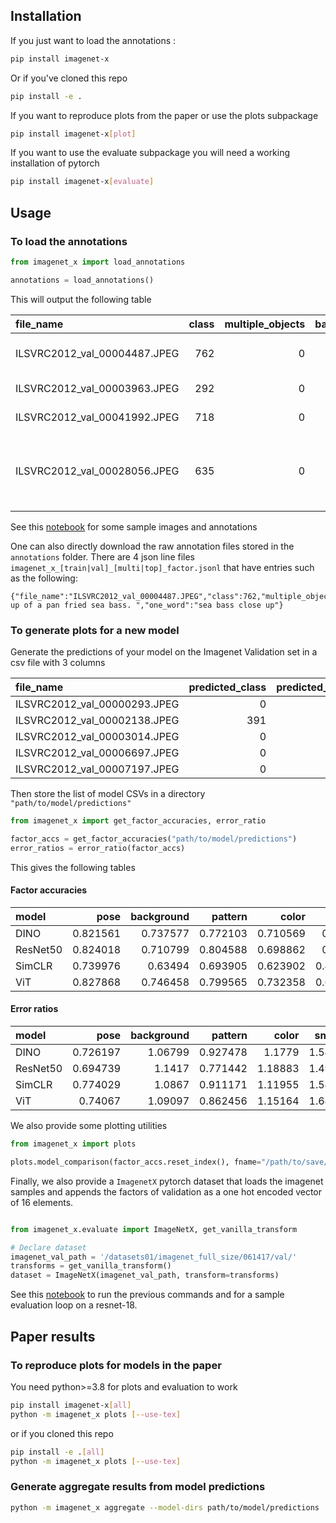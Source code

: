 ## Installation

If you just want to load the annotations :

```bash
pip install imagenet-x
```

Or if you've cloned this repo 

```bash
pip install -e .
```

If you want to reproduce plots from the paper or use the plots subpackage

```bash
pip install imagenet-x[plot]
```

If you want to use the evaluate subpackage you will need a working installation of pytorch

```bash
pip install imagenet-x[evaluate]
```


## Usage

### To load the annotations

```python
from imagenet_x import load_annotations

annotations = load_annotations()
```

This will output the following table

| file_name                    |   class |   multiple_objects |   background |   color |   brighter |   darker |   style |   larger |   smaller |   object_blocking |   person_blocking |   partial_view |   pattern |   pose |   shape |   subcategory |   texture | justification                                   | one_word          | metaclass   |
|:-----------------------------|--------:|-------------------:|-------------:|--------:|-----------:|---------:|--------:|---------:|----------:|------------------:|------------------:|---------------:|----------:|-------:|--------:|--------------:|----------:|:------------------------------------------------|:------------------|:------------|
| ILSVRC2012_val_00004487.JPEG |     762 |                  0 |            0 |       0 |          0 |        0 |       0 |        1 |         0 |                 0 |                 0 |              0 |         0 |      0 |       0 |             0 |         0 | close up of a pan fried sea bass.               | sea bass close up | structure   |
| ILSVRC2012_val_00003963.JPEG |     292 |                  0 |            0 |       1 |          0 |        0 |       0 |        0 |         0 |                 0 |                 0 |              0 |         0 |      0 |       0 |             0 |         0 | sepia image of tiger                            | digitally altered | other       |
| ILSVRC2012_val_00041992.JPEG |     718 |                  0 |            0 |       0 |          0 |        0 |       0 |        0 |         0 |                 0 |                 0 |              0 |         0 |      1 |       0 |             0 |         0 | the bridge is brown                             | rare view         | device      |
| ILSVRC2012_val_00028056.JPEG |     635 |                  0 |            0 |       0 |          0 |        0 |       0 |        0 |         0 |                 0 |                 0 |              0 |         1 |      0 |       0 |             0 |         0 | the magnetic compass is on the bronze container | wood shape        | device      |

See this [notebook](notebooks/load_samples.ipynb) for some sample images and annotations

One can also directly download the raw annotation files stored in the `annotations` folder.
There are 4 json line files `imagenet_x_[train|val]_[multi|top]_factor.jsonl` that have entries such as the following:
```
{"file_name":"ILSVRC2012_val_00004487.JPEG","class":762,"multiple_objects":0,"background":1,"color":0,"brighter":0,"darker":0,"style":0,"larger":1,"smaller":0,"object_blocking":0,"person_blocking":0,"partial_view":0,"pattern":0,"pose":1,"shape":0,"subcategory":0,"texture":0,"justification":"close up of a pan fried sea bass. ","one_word":"sea bass close up"}
```
### To generate plots for a new model

Generate the predictions of your model on the Imagenet Validation set in a csv file with 3 columns 

| file_name                    |   predicted_class |   predicted_probability |
|:-----------------------------|------------------:|------------------------:|
| ILSVRC2012_val_00000293.JPEG |                 0 |                0.634764 |
| ILSVRC2012_val_00002138.JPEG |               391 |                0.360206 |
| ILSVRC2012_val_00003014.JPEG |                 0 |                0.951837 |
| ILSVRC2012_val_00006697.JPEG |                 0 |                0.999731 |
| ILSVRC2012_val_00007197.JPEG |                 0 |                0.998473 |

Then store the list of model CSVs in a directory `"path/to/model/predictions"`

```python
from imagenet_x import get_factor_accuracies, error_ratio

factor_accs = get_factor_accuracies("path/to/model/predictions")
error_ratios = error_ratio(factor_accs)
```

This gives the following tables

#### Factor accuracies

| model    |     pose |   background |   pattern |    color |   smaller |    shape |   partial_view |   subcategory |   texture |   larger |   darker |   object_blocking |   person_blocking |    style |   brighter |   multiple_objects |   worst_factor |   average |
|:---------|---------:|-------------:|----------:|---------:|----------:|---------:|---------------:|--------------:|----------:|---------:|---------:|------------------:|------------------:|---------:|-----------:|-------------------:|---------------:|----------:|
| DINO     | 0.821561 |     0.737577 |  0.772103 | 0.710569 |  0.62069  | 0.596465 |       0.722571 |      0.519658 |  0.471631 | 0.693333 | 0.639344 |          0.525641 |          0.5      | 0.581395 |   0.772727 |              0.65  |       0.471631 |  0.754283 |
| ResNet50 | 0.824018 |     0.710799 |  0.804588 | 0.698862 |  0.62069  | 0.558174 |       0.713166 |      0.466667 |  0.393617 | 0.666667 | 0.565574 |          0.512821 |          0.45     | 0.511628 |   0.704545 |              0.5   |       0.393617 |  0.746693 |
| SimCLR   | 0.739976 |     0.63494  |  0.693905 | 0.623902 |  0.482069 | 0.505155 |       0.659875 |      0.45641  |  0.308511 | 0.66     | 0.622951 |          0.410256 |          0.316667 | 0.604651 |   0.704545 |              0.6   |       0.308511 |  0.664064 |
| ViT      | 0.827868 |     0.746458 |  0.799565 | 0.732358 |  0.617931 | 0.642121 |       0.786834 |      0.531624 |  0.524823 | 0.7      | 0.57377  |          0.538462 |          0.55     | 0.627907 |   0.818182 |              0.625 |       0.524823 |  0.767599 |

#### Error ratios

| model    |     pose |   background |   pattern |   color |   smaller |   shape |   partial_view |   subcategory |   texture |   larger |   darker |   object_blocking |   person_blocking |   style |   brighter |   multiple_objects |
|:---------|---------:|-------------:|----------:|--------:|----------:|--------:|---------------:|--------------:|----------:|---------:|---------:|------------------:|------------------:|--------:|-----------:|-------------------:|
| DINO     | 0.726197 |      1.06799 |  0.927478 | 1.1779  |   1.54369 | 1.64228 |       1.12906  |       1.95486 |   2.15032 |  1.24805 |  1.46777 |           1.93051 |           2.03486 | 1.70361 |   0.924938 |            1.4244  |
| ResNet50 | 0.694739 |      1.1417  |  0.771442 | 1.18883 |   1.49743 | 1.74423 |       1.13236  |       2.10548 |   2.39386 |  1.31592 |  1.71502 |           1.92327 |           2.17128 | 1.92798 |   1.16639  |            1.97389 |
| SimCLR   | 0.774029 |      1.0867  |  0.911171 | 1.11955 |   1.54176 | 1.47304 |       1.01247  |       1.61814 |   2.0584  |  1.0121  |  1.12238 |           1.75552 |           2.03412 | 1.17686 |   0.879497 |            1.1907  |
| ViT      | 0.74067  |      1.09097 |  0.862456 | 1.15164 |   1.64401 | 1.53992 |       0.917235 |       2.01538 |   2.04465 |  1.29087 |  1.83403 |           1.98596 |           1.93631 | 1.60108 |   0.782348 |   

We also provide some plotting utilities

```python
from imagenet_x import plots

plots.model_comparison(factor_accs.reset_index(), fname="/path/to/save/fig.pdf|png")
```

Finally, we also provide a `ImagenetX` pytorch dataset that loads the imagenet samples and appends the factors of validation as a one hot encoded vector of 16 elements.

```python

from imagenet_x.evaluate import ImageNetX, get_vanilla_transform

# Declare dataset
imagenet_val_path = '/datasets01/imagenet_full_size/061417/val/'
transforms = get_vanilla_transform()
dataset = ImageNetX(imagenet_val_path, transform=transforms)
```

See this [notebook](notebooks/evaluate_model.ipynb) to run the previous commands and for a sample evaluation loop on a resnet-18.

## Paper results

### To reproduce plots for models in the paper

You need python>=3.8 for plots and evaluation to work

```bash
pip install imagenet-x[all]
python -m imagenet_x plots [--use-tex]
```

or if you cloned this repo

```bash
pip install -e .[all]
python -m imagenet_x plots [--use-tex]
```

### Generate aggregate results from model predictions

```bash
python -m imagenet_x aggregate --model-dirs path/to/model/predictions 
```